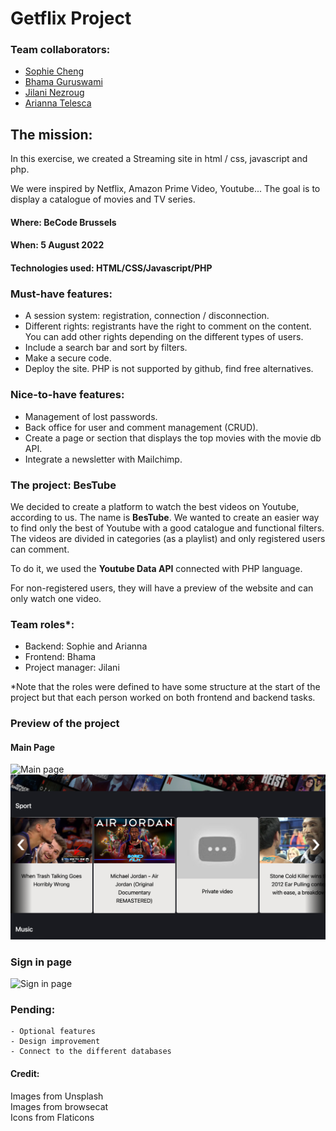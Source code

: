 # Getflix Project

### Team collaborators: 
- [Sophie Cheng](https://github.com/ch-sophie)
- [Bhama Guruswami](https://github.com/BhamaGuruswami)
- [Jilani Nezroug](https://github.com/JilaniN)
- [Arianna Telesca](https://github.com/AriannaTelesca)

## The mission:
In this exercise, we created a Streaming site in html / css, javascript and php.

We were inspired by Netflix, Amazon Prime Video, Youtube...  The goal is to display a catalogue of movies and TV series.

#### Where: BeCode Brussels
#### When: 5 August 2022
#### Technologies used: HTML/CSS/Javascript/PHP

### Must-have features:
- A session system: registration, connection / disconnection.
- Different rights: registrants have the right to comment on the content. You can add other rights depending on the different types of users.
- Include a search bar and sort by filters. 
- Make a secure code. 
- Deploy the site. PHP is not supported by github, find free alternatives.

### Nice-to-have features:   
- Management of lost passwords.   
- Back office for user and comment management (CRUD).   
- Create a page or section that displays the top movies with the movie db API.  
- Integrate a newsletter with Mailchimp.   
### The project: BesTube
We decided to create a platform to watch the best videos on Youtube, according to us. The name is **BesTube**. 
We wanted to create an easier way to find only the best of Youtube with a good catalogue and functional filters.
The videos are divided in categories (as a playlist) and only registered users can comment.  

To do it, we used the **Youtube Data API** connected with PHP language.    

For non-registered users, they will have a preview of the website and can only watch one video.   
### Team roles*:
- Backend: Sophie and Arianna
- Frontend: Bhama
- Project manager: Jilani

*Note that the roles were defined to have some structure at the start of the project but that each person worked on both frontend and backend tasks.


### Preview of the project
#### Main Page
![Main page](/images/main.png)   
![Main page videos](/images/main2.png)  

### Sign in page
![Sign in page](/images/sign.png)

### Pending:
    - Optional features
    - Design improvement
    - Connect to the different databases

#### Credit:
Images from Unsplash   
Images from browsecat   
Icons from Flaticons    

